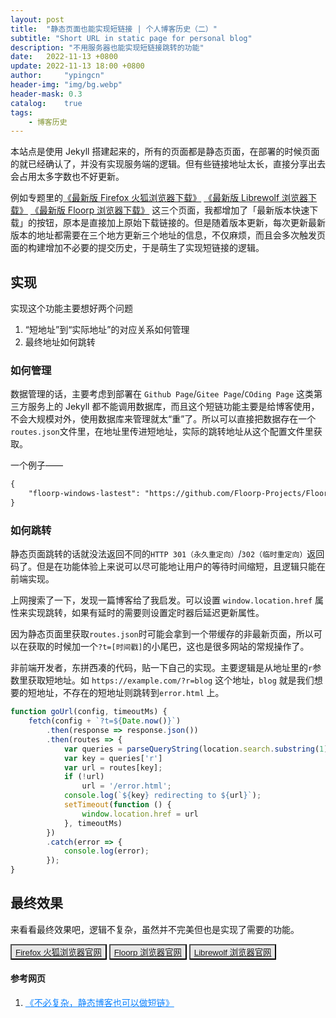 ```yaml
---
layout: post
title:  "静态页面也能实现短链接 | 个人博客历史（二）"
subtitle: "Short URL in static page for personal blog"
description: "不用服务器也能实现短链接跳转的功能"
date:   2022-11-13 +0800
update: 2022-11-13 18:00 +0800
author:     "ypingcn"
header-img: "img/bg.webp"
header-mask: 0.3
catalog:    true
tags:
    - 博客历史
---
```


本站点是使用 Jekyll 搭建起来的，所有的页面都是静态页面，在部署的时候页面的就已经确认了，并没有实现服务端的逻辑。但有些链接地址太长，直接分享出去会占用太多字数也不好更新。

例如专题里的<a href="/special/firefox/resource/">《最新版 Firefox 火狐浏览器下载》</a> <a href="/special/firefox/librewolf/">《最新版 Librewolf 浏览器下载》</a> <a href="/special/firefox/floorp/">《最新版 Floorp 浏览器下载》</a> 这三个页面，我都增加了「最新版本快速下载」的按钮，原本是直接加上原始下载链接的。但是随着版本更新，每次更新最新版本的地址都需要在三个地方更新三个地址的信息，不仅麻烦，而且会多次触发页面的构建增加不必要的提交历史，于是萌生了实现短链接的逻辑。

## 实现

实现这个功能主要想好两个问题

1. “短地址”到“实际地址”的对应关系如何管理
2. 最终地址如何跳转

### 如何管理

数据管理的话，主要考虑到部署在 ```Github Page```/```Gitee Page```/```COding Page``` 这类第三方服务上的 Jekyll 都不能调用数据库，而且这个短链功能主要是给博客使用，不会大规模对外，使用数据库来管理就太“重”了。所以可以直接把数据存在一个``` routes.json ```文件里，在地址里传进短地址，实际的跳转地址从这个配置文件里获取。 

一个例子——

```markdown
{
    "floorp-windows-lastest": "https://github.com/Floorp-Projects/Floorp/releases/download/v10.7.0/floorp-win64.installer.exe"
}
```

### 如何跳转

静态页面跳转的话就没法返回不同的```HTTP 301（永久重定向）```/``` 302（临时重定向） ```返回码了。但是在功能体验上来说可以尽可能地让用户的等待时间缩短，且逻辑只能在前端实现。

上网搜索了一下，发现一篇博客给了我启发。可以设置 ``` window.location.href ``` 属性来实现跳转，如果有延时的需要则设置定时器后延迟更新属性。

因为静态页面里获取``` routes.json ```时可能会拿到一个带缓存的非最新页面，所以可以在获取的时候加一个``` ?t=[时间戳] ```的小尾巴，这也是很多网站的常规操作了。

非前端开发者，东拼西凑的代码，贴一下自己的实现。主要逻辑是从地址里的```r```参数里获取短地址。如 ```https://example.com/?r=blog``` 这个地址，``` blog ``` 就是我们想要的短地址，不存在的短地址则跳转到``` error.html ``` 上。

```js
function goUrl(config, timeoutMs) {
    fetch(config + `?t=${Date.now()}`)
        .then(response => response.json())
        .then(routes => {
            var queries = parseQueryString(location.search.substring(1))
            var key = queries['r']
            var url = routes[key];
            if (!url)
                url = '/error.html';
            console.log(`${key} redirecting to ${url}`);
            setTimeout(function () {
                window.location.href = url
            }, timeoutMs)
        })
        .catch(error => {
            console.log(error);
        });
}
```
## 最终效果

来看看最终效果吧，逻辑不复杂，虽然并不完美但也是实现了需要的功能。

<button style="background-color:#e7e7e7;"><a target="_blank" rel="noreferrer nofollow" href="https://ypingcn.com/go/out?r=firefox-official">Firefox 火狐浏览器官网</a></button>
<button style="background-color:#e7e7e7;"><a target="_blank" rel="noreferrer nofollow" href="https://ypingcn.com/go/out?r=floorp-official">Floorp 浏览器官网</a></button>
<button style="background-color:#e7e7e7;"><a target="_blank" rel="noreferrer nofollow" href="https://ypingcn.com/go/out?r=librewolf-official">Librewolf 浏览器官网</a></button>


#### 参考网页

1. <a href="https://apqx.me/post/original/2022/05/17/%E4%B8%8D%E5%BF%85%E5%A4%8D%E6%9D%82-%E9%9D%99%E6%80%81%E5%8D%9A%E5%AE%A2%E4%B9%9F%E5%8F%AF%E4%BB%A5%E5%81%9A%E7%9F%AD%E9%93%BE.html" rel="nofollow" style="color: #0c82ff;">《不必复杂，静态博客也可以做短链》</a>